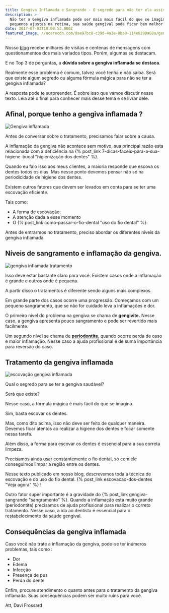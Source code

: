 ```yaml
---
title: Gengiva Inflamada e Sangrando - O segredo para não ter ela assim.
description: >-
  Não ter a Gengiva inflamada pode ser mais mais fácil do que se imagina. Com
  pequenos ajustes na rotina, sua saúde gengival pode ficar bem melhor.
date: 2017-07-03T10:00:53.000Z
featured_image: //ucarecdn.com/8ae97bc8-c39d-4a3e-8ba0-114e0200a68a/gengiva-inflamada-e-sangrando.jpg
---
```


Nosso [blog](/blog/) recebe milhares de visitas e centenas de mensagens com questionamentos dos mais variados tipos. Porém, algumas se destacam. 

E no Top 3 de perguntas, a **dúvida sobre a gengiva inflamada se destaca**. 

Realmente esse problema é comum, talvez você tenha e não saiba. Será que existe algum segredo ou alguma fórmula mágica para não se ter a gengiva inflamada? 

A resposta pode te surpreender. É sobre isso que vamos discutir nesse texto. Leia até o final para conhecer mais desse tema e se livrar dele.

**Afinal, porque tenho a gengiva inflamada ?**
----------------------------------------------

![Gengiva inflamada](//ucarecdn.com/5114fb31-efc7-453b-9806-02a724f5af0c/inflamação-gengiva.jpg) 

Antes de conversar sobre o tratamento, precisamos falar sobre a causa. 

A inflamação da gengiva não acontece sem motivo, sua principal razão esta relacionada com a deficiência na {% post_link 7-dicas-faceis-para-a-sua-higiene-bucal "higienização dos dentes" %}. 

Quando eu falo isso aos meus clientes, a maioria responde que escova os dentes todos os dias. Mas nesse ponto devemos pensar não só na periodicidade de higiene dos dentes. 

Existem outros fatores que devem ser levados em conta para se ter uma escovação eficiente. 

Tais como:  

* A forma de escovação;
* A atenção dada a esse momento 
* O {% post_link como-passar-o-fio-dental "uso do fio dental" %}. 

Antes de entrarmos no tratamento, preciso abordar os diferentes níveis da gengiva inflamada.

**Níveis de sangramento e inflamação da gengiva.**
--------------------------------------------------

![gengiva inflamada tratamento](//ucarecdn.com/96d4cc2d-7af0-4c59-8f5e-526894e2a713/gengiva-sangrando-tratamento.jpg) 

Isso deve estar bastante claro para você. Existem casos onde a inflamação é grande e outros onde é pequena. 

A partir disso o tratamentos é diferente sendo alguns mais complexos. 

Em grande parte dos casos ocorre uma progressão. Começamos com um pequeno sangramento, que se não for cuidado leva a inflamações e dor. 

O primeiro nível do problema na gengiva se chama de **gengivite.** Nesse caso, a gengiva apresenta pouco sangramento e pode ser revertido mais facilmente. 

Um segundo nível se chama de **[periodontite](/tratamentos/periodontia/)**, quando ocorre perda de osso e maior inflamação. Nesse caso a ajuda profissional é de suma importância para reversão do caso.  

**Tratamento da gengiva inflamada**
-----------------------------------

![escovação gengiva inflamada](//ucarecdn.com/4afc0ed6-f885-4e07-86ea-32eadcbf100e/gengiva-inflamada-escovação.jpg) 

Qual o segredo para se ter a gengiva saudável? 

Será que existe? 

Nesse caso, a fórmula mágica é mais fácil do que se imagina. 

Sim, basta escovar os dentes. 

Mas, como dito acima, isso não deve ser feito de qualquer maneira. Devemos ficar atentos ao realizar a higiene dos dentes e focar somente nessa tarefa. 

Além disso, a forma para escovar os dentes é essencial para a sua correta limpeza. 

Precisamos ainda usar constantemente o fio dental, só com ele conseguimos limpar a região entre os dentes. 

Nesse texto publicado em nosso blog, descrevemos toda a técnica de escovação e do uso do fio dental. {% post_link escovacao-dos-dentes "Veja agora" %} ! 

Outro fator super importante é a gravidade do {% post_link gengiva-sangrando "sangramento" %}. Quando a inflamação esta muito grande (periodontite) precisamos de ajuda profissional para realizar o correto tratamento. Nesse caso, a ida ao dentista é essencial para o restabelecimento da saúde gengival.

**Consequências da gengiva inflamada**
--------------------------------------

Caso você não trate a inflamação da gengiva, pode-se ter inúmeros problemas, tais como :

*   Dor
*   Edema
*   Infecção
*   Presença de pus
*   Perda do dente

Enfim, procure atendimento o quanto antes para o tratamento da gengiva inflamada. Suas consequências podem ser muito ruins para você.

Att,
Davi Frossard
